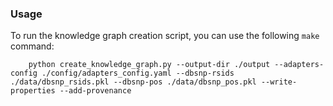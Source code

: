 ### Usage

To run the knowledge graph creation script, you can use the following `make` command:

```
	python create_knowledge_graph.py --output-dir ./output --adapters-config ./config/adapters_config.yaml --dbsnp-rsids ./data/dbsnp_rsids.pkl --dbsnp-pos ./data/dbsnp_pos.pkl --write-properties --add-provenance
    
